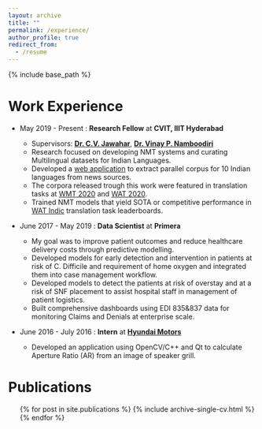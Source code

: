 ```yaml
---
layout: archive
title: ""
permalink: /experience/
author_profile: true
redirect_from:
  - /resume
---
```


{% include base_path %}

Work Experience
======
* May 2019 - Present : **Research Fellow** at **CVIT, IIIT Hyderabad**
  * Supervisors: [**Dr. C.V. Jawahar**](https://faculty.iiit.ac.in/~jawahar/), 
    [**Dr. Vinay P. Namboodiri**](https://vinaypn.github.io/) 
  * Research focused on developing NMT systems and curating Multilingual 
    datasets for Indian Languages.
  * Developed a [web application](https://github.com/shashanksiripragada/pib-crawl) 
    to extract parallel corpus for 10 Indian languages from news sources.
  * The corpora released trough this work were featured in translation tasks at [WMT 2020](http://www.statmt.org/wmt20/translation-task.html) and [WAT 2020](http://lotus.kuee.kyoto-u.ac.jp/WAT/indic-multilingual/index.html).
  * Trained NMT models that yield SOTA or competitive performance in [WAT Indic](http://lotus.kuee.kyoto-u.ac.jp/WAT/evaluation/index.html) translation task leaderboards. 
 

* June 2017 - May 2019 : **Data Scientist** at **Primera**
  * My goal was to improve patient outcomes and reduce healthcare delivery 
    costs through predictive modelling.
  * Developed models for early detection and intervention in patients
    at risk of C. Difficile and requirement of home oxygen and integrated 
    them into case management workflow.
  * Developed models to detect the patients at risk of overstay and
    at a risk of SNF placement to assist hospital staff in management
    of patient logistics.
  * Built comprehensive dashboards using EDI 835&837 data for 
    monitoring Claims and Denials at enterprise scale.


* June 2016 - July 2016 : **Intern** at [**Hyundai Motors**](https://hmie.in/)
  * Developed an application using OpenCV/C++ and Qt to calculate 
    Aperture Ratio (AR) from an image of speaker grill.

     
Publications
======
  <ul>{% for post in site.publications %}
    {% include archive-single-cv.html %}
  {% endfor %}</ul>
